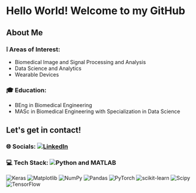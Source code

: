 # Hello World! Welcome to my GitHub

## About Me

### ❕ Areas of Interest:
- Biomedical Image and Signal Processing and Analysis
- Data Science and Analytics
- Wearable Devices

### 🎓 Education:
- BEng in Biomedical Engineering
- MASc in Biomedical Engineering with Specialization in Data Science

## Let's get in contact!

### 🌐 Socials:  [![LinkedIn](https://img.shields.io/badge/LinkedIn-%230077B5.svg?logo=linkedin&logoColor=white)](https://linkedin.com/in/jonathan-kulpa) 

### 💻 Tech Stack:  ![Python](https://img.shields.io/badge/python-3670A0?style=flat-square&logo=python&logoColor=ffdd54) and MATLAB

![Keras](https://img.shields.io/badge/Keras-%23D00000.svg?style=flat-square&logo=Keras&logoColor=white) ![Matplotlib](https://img.shields.io/badge/Matplotlib-%23ffffff.svg?style=flat-square&logo=Matplotlib&logoColor=black) ![NumPy](https://img.shields.io/badge/numpy-%23013243.svg?style=flat-square&logo=numpy&logoColor=white) ![Pandas](https://img.shields.io/badge/pandas-%23150458.svg?style=flat-square&logo=pandas&logoColor=white) ![PyTorch](https://img.shields.io/badge/PyTorch-%23EE4C2C.svg?style=flat-square&logo=PyTorch&logoColor=white) ![scikit-learn](https://img.shields.io/badge/scikit--learn-%23F7931E.svg?style=flat-square&logo=scikit-learn&logoColor=white) ![Scipy](https://img.shields.io/badge/SciPy-%230C55A5.svg?style=flat-square&logo=scipy&logoColor=%white) ![TensorFlow](https://img.shields.io/badge/TensorFlow-%23FF6F00.svg?style=flat-square&logo=TensorFlow&logoColor=white)

<!-- Proudly created with GPRM ( https://gprm.itsvg.in ) -->

